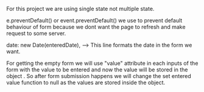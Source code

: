 For this project we are using single state not multiple state.

e.preventDefault() or event.preventDefault() we use to prevent default behaviour of form because we dont want the page to refresh and make request to some server.

date: new Date(enteredDate), --> This line formats the date in the form we want.

For getting the empty form we will use "value" attribute in each inputs of the form with the value to be entered and now the value will be stored in the object . So after form submission happens we will change the set entered value function to null as the values are stored inside the object.